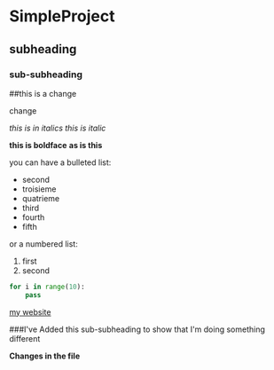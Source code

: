 # SimpleProject

## subheading

### sub-subheading

##this is a change

change

*this is in italics*
_this is italic_

**this is boldface**
__as is this__

you can have a bulleted list:
- second
- troisieme
- quatrieme
- third
- fourth
- fifth


or a numbered list:
1. first
2. second

```python
for i in range(10):
    pass
```

[my website](https://artisticchicago.com)

###I've Added this sub-subheading to show that I'm doing something different

**Changes in the file**
